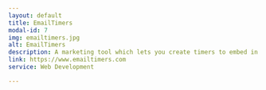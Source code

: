 ```yaml
---
layout: default
title: EmailTimers
modal-id: 7
img: emailtimers.jpg
alt: EmailTimers
description: A marketing tool which lets you create timers to embed in your email. It helps create a sense of urgency and improve click through rates in email.
link: https://www.emailtimers.com
service: Web Development

---
```

